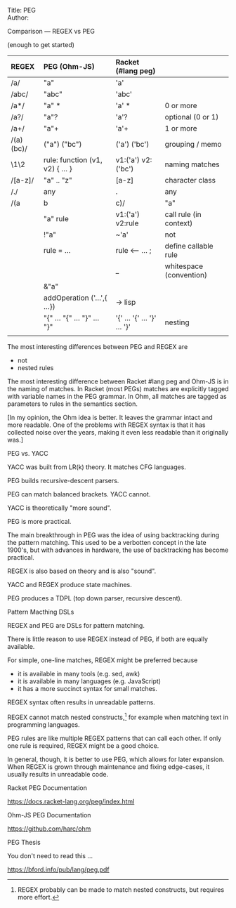 Title: PEG  
Author:


Comparison — REGEX vs PEG
   
   (enough to get started)


| REGEX | PEG (Ohm-JS) | Racket (#lang peg) |  |
| :----- | :----- | :----- | :----- |
| /a/ | "a" | 'a' |  |
| /abc/ | "abc" | 'abc' |  |
| /a*/ | "a" * | 'a' * | 0 or more |
| /a?/ | "a"? | 'a'? | optional (0  or 1) |
| /a+/ | "a"+ | 'a'+ | 1 or more |
| /(a)(bc)/ | ("a") ("bc") | ('a') ('bc') | grouping / memo |
| \1\2 | rule: function (v1, v2) { … } | v1:('a') v2:('bc') | naming matches |
| /[a-z]/ | "a" .. "z" | [a-z] | character class |
| /./ | any | . | any |
| /(a|b|c)/ | "a" | "b" | "c" | ('a' / 'b' / 'c') | alternates (original thesis used "/") |
|  | "a" rule | v1:('a') v2:rule | call rule (in context) |
|  | !"a" | ~'a' | not |
|  | rule = … | rule <— … ; | define callable rule |
|  |  | _ | whitespace (convention) |
|  | &"a" |  |  |
|  | addOperation ('…',{ …}) | -> lisp |  |
|  | "{" … "{" … "}" … "}" | '{' … '{' … '}' … '}' | nesting |
|  |  |  |  |

   
   The most interesting differences between PEG and REGEX are

* not
* nested rules

The most interesting difference between Racket #lang peg and Ohm-JS is in the naming of matches.  In Racket (most PEGs) matches are explicitly tagged with variable names in the PEG grammar.  In Ohm, all matches are tagged as parameters to rules in the semantics section.

[In my opinion, the Ohm idea is better.  It leaves the grammar intact and more readable.  One of the problems with REGEX syntax is that it has collected noise over the years, making it even less readable than it originally was.]



PEG vs. YACC
   
   YACC was built from LR(k) theory.  It matches CFG languages.
   
   PEG builds recursive-descent parsers.
   
   PEG can match balanced brackets.  YACC cannot.
   
   YACC is theoretically "more sound".
   
   PEG is more practical.
   
   The main breakthrough in PEG was the idea of using backtracking during the pattern matching.  This used to be a verbotten concept in the late 1900's, but with advances in hardware, the use of backtracking has become practical.
   
   REGEX is also based on theory and is also "sound".
   
   YACC and REGEX produce state machines.
   
   PEG produces a TDPL (top down parser, recursive descent).


Pattern Macthing DSLs

REGEX and PEG are DSLs for pattern matching.

There is little reason to use REGEX instead of PEG, if both are equally available.

For simple, one-line matches, REGEX might be preferred because

* it is available in many tools (e.g. sed, awk)
* it is available in many languages (e.g. JavaScript)
* it has a more succinct syntax for small matches.

REGEX syntax often results in unreadable patterns.

REGEX cannot match nested constructs,[^fn1] for example when matching text in programming languages.

PEG rules are like multiple REGEX patterns that can call each other.  If only one rule is required, REGEX might be a good choice.

In general, though, it is better to use PEG, which allows for later expansion.  When REGEX is grown through maintenance and fixing edge-cases, it usually results in unreadable code.



Racket PEG Documentation
   
   https://docs.racket-lang.org/peg/index.html


Ohm-JS PEG Documentation
   
   https://github.com/harc/ohm



PEG Thesis
   
   You don't need to read this …
   
   https://bford.info/pub/lang/peg.pdf
   


[^fn1]: REGEX probably can be made to match nested constructs, but requires more effort.